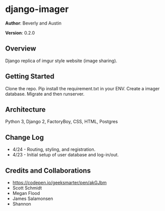 # django-imager

**Author**: Beverly and Austin

**Version**: 0.2.0

## Overview
<!-- Provide a high level overview of what this application is and why you are building it, beyond the fact that it's an assignment for a Code Fellows 301 class. (i.e. What's your problem domain?) -->
Django replica of imgur style website (image sharing).

## Getting Started
<!-- What are the steps that a user must take in order to build this app on their own machine and get it running? -->
Clone the repo. Pip install the requirement.txt in your ENV. Create a imager database. Migrate and then runserver.

## Architecture
<!-- Provide a detailed description of the application design. What technologies (languages, libraries, etc) you're using, and any other relevant design information. -->
Python 3, Django 2, FactoryBoy, CSS, HTML, Postgres

## Change Log
<!-- Use this are to document the iterative changes made to your application as each feature is successfully implemented. Use time stamps. Here's an examples:

01-01-2001 4:59pm - Application now has a fully-functional express server, with GET and POST routes for the book resource.-->
- 4/24 - Routing, styling, and registration.
- 4/23 - Initial setup of user database and log-in/out.


## Credits and Collaborations
<!-- Give credit (and a link) to other people or resources that helped you build this application. -->
- https://codepen.io/geeksmarter/pen/akGJbm
- Scott Schmidt
- Megan Flood
- James Salamonsen
- Shannon

